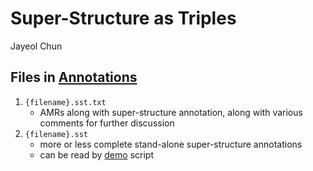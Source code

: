 # Super-Structure as Triples

Jayeol Chun

## Files in [Annotations](annotations)
1. `{filename}.sst.txt`
    * AMRs along with super-structure annotation, along with various comments for further discussion
1.  `{filename}.sst`
    * more or less complete stand-alone super-structure annotations
    * can be read by [demo](demo.py) script